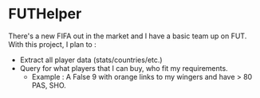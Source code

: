 # FUTHelper
There's a new FIFA out in the market and I have a basic team up on FUT. With this project, I plan to :
- Extract all player data (stats/countries/etc.)
- Query for what players that I can buy, who fit my requirements.
  * Example : A False 9 with orange links to my wingers and have > 80 PAS, SHO.
